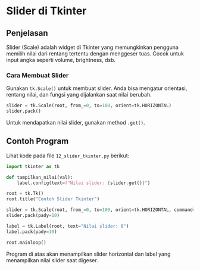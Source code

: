 # Slider di Tkinter

## Penjelasan
Slider (Scale) adalah widget di Tkinter yang memungkinkan pengguna memilih nilai dari rentang tertentu dengan menggeser tuas. Cocok untuk input angka seperti volume, brightness, dsb.

### Cara Membuat Slider
Gunakan `tk.Scale()` untuk membuat slider. Anda bisa mengatur orientasi, rentang nilai, dan fungsi yang dijalankan saat nilai berubah.

```python
slider = tk.Scale(root, from_=0, to=100, orient=tk.HORIZONTAL)
slider.pack()
```

Untuk mendapatkan nilai slider, gunakan method `.get()`.

## Contoh Program
Lihat kode pada file `12_slider_tkinter.py` berikut:

```python
import tkinter as tk

def tampilkan_nilai(val):
    label.config(text=f"Nilai slider: {slider.get()}")

root = tk.Tk()
root.title("Contoh Slider Tkinter")

slider = tk.Scale(root, from_=0, to=100, orient=tk.HORIZONTAL, command=tampilkan_nilai)
slider.pack(pady=10)

label = tk.Label(root, text="Nilai slider: 0")
label.pack(pady=10)

root.mainloop()
```

Program di atas akan menampilkan slider horizontal dan label yang menampilkan nilai slider saat digeser.
